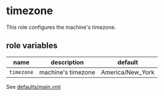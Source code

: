 # timezone

This role configures the machine's timezone.

## role variables

|name|description|default|
|----|-----------|-------|
|`timezone`|machine's timezone|America/New_York|

See [defaults/main.yml](https://github.com/ryankanno/ansible-roles/blob/master/timezone/defaults/main.yml)
